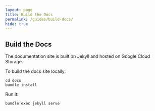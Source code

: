 ```yaml
---
layout: page
title: Build the Docs
permalink: /guides/build-docs/
hide: true
---
```


## Build the Docs

The documentation site is built on Jekyll and hosted on Google Cloud Storage.

To build the docs site locally:

```
cd docs
bundle install
```

Run it:

```
bundle exec jekyll serve
```
